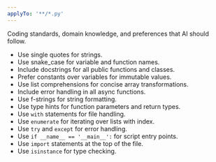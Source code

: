 ```yaml
---
applyTo: '**/*.py'
---
```

Coding standards, domain knowledge, and preferences that AI should follow.

- Use single quotes for strings.
- Use snake_case for variable and function names.
- Include docstrings for all public functions and classes.
- Prefer constants over variables for immutable values.
- Use list comprehensions for concise array transformations.
- Include error handling in all async functions.
- Use f-strings for string formatting.
- Use type hints for function parameters and return types.
- Use `with` statements for file handling.
- Use `enumerate` for iterating over lists with index.
- Use `try` and `except` for error handling.
- Use `if __name__ == '__main__':` for script entry points.
- Use `import` statements at the top of the file.
- Use `isinstance` for type checking.
